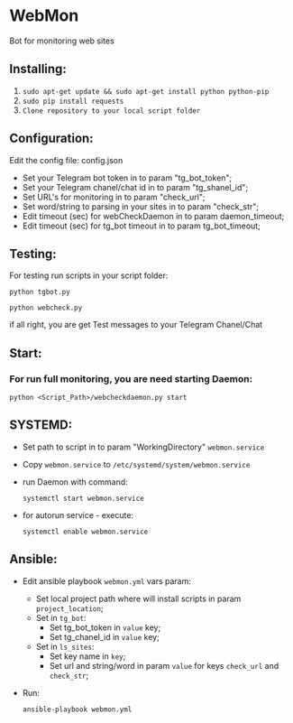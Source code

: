 # WebMon

Bot for monitoring web sites

## Installing:
1. ```sudo apt-get update && sudo apt-get install python python-pip```
2. ```sudo pip install requests```
3. ```Clone repository to your local script folder```

## Configuration:
Edit the config file: config.json
   - Set your Telegram bot token in to param "tg_bot_token";
   - Set your Telegram chanel/chat id in to param "tg_shanel_id";
   - Set URL's for monitoring in to param "check_url";
   - Set word/string to parsing in your sites in to param "check_str";
   - Edit timeout (sec) for webCheckDaemon in to param daemon_timeout;
   - Edit timeout (sec) for tg_bot timeout in to param tg_bot_timeout;

## Testing:
For testing run scripts in your script folder:

```python tgbot.py```

```python webcheck.py```

if all right, you are get Test messages to your Telegram Chanel/Chat

## Start:
### For run full monitoring, you are need starting Daemon:

```python <Script_Path>/webcheckdaemon.py start```

## SYSTEMD:
- Set path to script in to param "WorkingDirectory" ```webmon.service```
- Copy ```webmon.service``` to ```/etc/systemd/system/webmon.service```
- run Daemon with command:

  ```systemctl start webmon.service```

- for autorun service - execute:

  ```systemctl enable webmon.service```

## Ansible:
- Edit ansible playbook ```webmon.yml``` vars param:
  - Set local project path where will install scripts in param ```project_location```;
  - Set in ```tg_bot```:
    - Set tg_bot_token in ```value``` key;
    - Set tg_chanel_id in ```value``` key;
  - Set in ```ls_sites```:
    - Set key name in ```key```;
    - Set url and string/word in param ```value``` for keys ```check_url``` and ```check_str```;
- Run:

  ```ansible-playbook webmon.yml```
